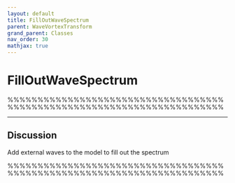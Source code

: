 ```yaml
---
layout: default
title: FillOutWaveSpectrum
parent: WaveVortexTransform
grand_parent: Classes
nav_order: 30
mathjax: true
---
```


#  FillOutWaveSpectrum

%%%%%%%%%%%%%%%%%%%%%%%%%%%%%%%%%%%%%%%%%%%%%%%%%%%%%%%%%%%%%%%%%%%%%%%%


---

## Discussion

  Add external waves to the model to fill out the spectrum
 
 %%%%%%%%%%%%%%%%%%%%%%%%%%%%%%%%%%%%%%%%%%%%%%%%%%%%%%%%%%%%%%%%%%%%%%%%
